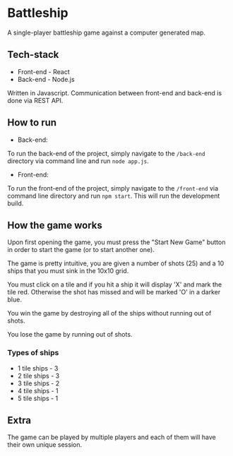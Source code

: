 # Battleship
 A single-player battleship game against a computer generated map.
 
## Tech-stack
- Front-end - React
- Back-end - Node.js

Written in Javascript.
Communication between front-end and back-end is done via REST API.

## How to run
- Back-end:

To run the back-end of the project, simply navigate to the `/back-end` directory via command line and run `node app.js`.

- Front-end:

To run the front-end of the project, simply navigate to the `/front-end` via command line directory and run `npm start`. This will run the development build.

## How the game works
Upon first opening the game, you must press the "Start New Game" button in order to start the game (or to start another one).

The game is pretty intuitive, you are given a number of shots (25) and a 10 ships that you must sink in the 10x10 grid.

You must click on a tile and if you hit a ship it will display 'X' and mark the tile red. Otherwise the shot has missed and will be marked 'O' in a darker blue.

You win the game by destroying all of the ships without running out of shots.

You lose the game by running out of shots.

### Types of ships
- 1 tile ships - 3
- 2 tile ships - 3
- 3 tile ships - 2
- 4 tile ships - 1
- 5 tile ships - 1

## Extra
The game can be played by multiple players and each of them will have their own unique session.